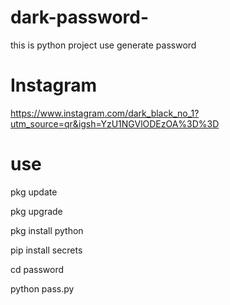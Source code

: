 # dark-password-
this is python project use generate password 
# Instagram
https://www.instagram.com/dark_black_no_1?utm_source=qr&igsh=YzU1NGVlODEzOA%3D%3D
# use

pkg update

pkg upgrade

pkg install python

pip install secrets

cd password 

python pass.py 
